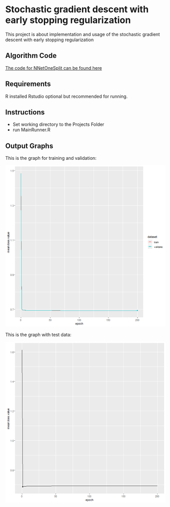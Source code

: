 # Stochastic gradient descent with early stopping regularization

This project is about implementation and usage of the stochastic gradient descent with early stopping regularization
 
## Algorithm Code
[The code for NNetOneSplit can be found here](https://github.com/deltarod/NAU-CS499/blob/af0ad765918756d8ee129ba0612e3874974a3485/Project3/StocGradDescent.R#L7)
 
## Requirements
R installed
Rstudio optional but recommended for running.

## Instructions
* Set working directory to the Projects Folder
* run MainRunner.R

## Output Graphs

This is the graph for training and validation:

![training and validation data graph](https://github.com/deltarod/NAU-CS499/blob/master/Project3/trainingData.png?raw=true)

This is the graph with test data:

![Graph with test data](https://github.com/deltarod/NAU-CS499/blob/master/Project3/testData.png?raw=true)


